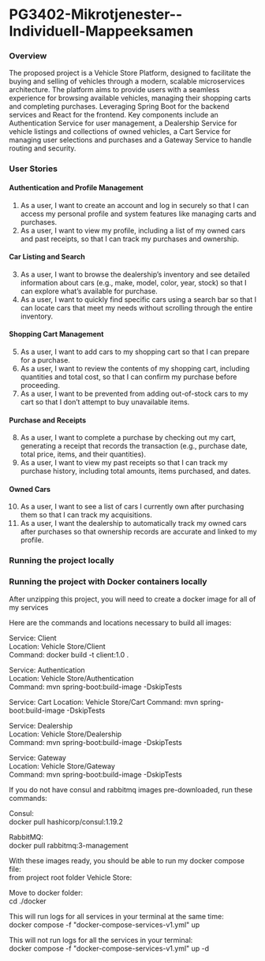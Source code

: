 # PG3402-Mikrotjenester--Individuell-Mappeeksamen

### Overview

The proposed project is a Vehicle Store Platform, designed to facilitate the buying and
selling of vehicles through a modern, scalable microservices architecture. The platform
aims to provide users with a seamless experience for browsing available vehicles,
managing their shopping carts and completing purchases. Leveraging Spring Boot
for the backend services and React for the frontend. Key components include an
Authentication Service for user management, a Dealership Service for vehicle listings and
collections of owned vehicles, a Cart Service for managing user selections and purchases 
and a Gateway Service to handle routing and security.

### User Stories

#### Authentication and Profile Management

1. As a user, I want to create an account and log in securely so that I can access my personal profile and system features like managing carts and purchases.
2. As a user, I want to view my profile, including a list of my owned cars and past receipts, so that I can track my purchases and ownership.
  
#### Car Listing and Search

3. As a user, I want to browse the dealership’s inventory and see detailed information about cars (e.g., make, model, color, year, stock) so that I can explore what’s available for purchase.
4. As a user, I want to quickly find specific cars using a search bar so that I can locate cars that meet my needs without scrolling through the entire inventory.

#### Shopping Cart Management

5. As a user, I want to add cars to my shopping cart so that I can prepare for a purchase.
6. As a user, I want to review the contents of my shopping cart, including quantities and total cost, so that I can confirm my purchase before proceeding.
7. As a user, I want to be prevented from adding out-of-stock cars to my cart so that I don’t attempt to buy unavailable items.
  
#### Purchase and Receipts

8. As a user, I want to complete a purchase by checking out my cart, generating a receipt that records the transaction (e.g., purchase date, total price, items, and their quantities).
9. As a user, I want to view my past receipts so that I can track my purchase history, including total amounts, items purchased, and dates.
  
#### Owned Cars
10. As a user, I want to see a list of cars I currently own after purchasing them so that I can track my acquisitions.
11. As a user, I want the dealership to automatically track my owned cars after purchases so that ownership records are accurate and linked to my profile.
  
### Running the project locally

### Running the project with Docker containers locally

After unzipping this project, you will need to create a docker image for all of my services

Here are the commands and locations necessary to build all images:

Service: Client  
Location: Vehicle Store/Client  
Command: docker build -t client:1.0 .  
  
Service: Authentication  
Location: Vehicle Store/Authentication  
Command: mvn spring-boot:build-image -DskipTests  

Service: Cart
Location: Vehicle Store/Cart
Command: mvn spring-boot:build-image -DskipTests  
  
Service: Dealership  
Location: Vehicle Store/Dealership  
Command: mvn spring-boot:build-image -DskipTests  
  
Service: Gateway  
Location: Vehicle Store/Gateway  
Command: mvn spring-boot:build-image -DskipTests  
  
If you do not have consul and rabbitmq images pre-downloaded, run these commands:

Consul:  
docker pull hashicorp/consul:1.19.2  
  
RabbitMQ:  
docker pull rabbitmq:3-management  
  
With these images ready, you should be able to run my docker compose file:  
from project root folder Vehicle Store:  
  
Move to docker folder:  
cd ./docker  
  
This will run logs for all services in your terminal at the same time:  
docker compose -f "docker-compose-services-v1.yml" up  
  
This will not run logs for all the services in your terminal:  
docker compose -f "docker-compose-services-v1.yml" up -d  

